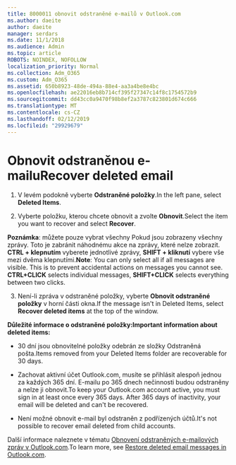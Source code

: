 ```yaml
---
title: 8000011 obnovit odstraněné e-mailů v Outlook.com
ms.author: daeite
author: daeite
manager: serdars
ms.date: 11/1/2018
ms.audience: Admin
ms.topic: article
ROBOTS: NOINDEX, NOFOLLOW
localization_priority: Normal
ms.collection: Adm_O365
ms.custom: Adm_O365
ms.assetid: 650b8923-48de-494a-88e4-aa3a4be8e4bc
ms.openlocfilehash: ae22016eb8b714cf395f27347c14f8c1754572b9
ms.sourcegitcommit: dd43cc0a9470f98b8ef2a3787c823801d674c666
ms.translationtype: MT
ms.contentlocale: cs-CZ
ms.lasthandoff: 02/12/2019
ms.locfileid: "29929679"
---
```

# <a name="recover-deleted-email"></a><span data-ttu-id="5e8df-102">Obnovit odstraněnou e-mailu</span><span class="sxs-lookup"><span data-stu-id="5e8df-102">Recover deleted email</span></span>

1. <span data-ttu-id="5e8df-103">V levém podokně vyberte **Odstraněné položky**.</span><span class="sxs-lookup"><span data-stu-id="5e8df-103">In the left pane, select **Deleted Items**.</span></span> 
    
2. <span data-ttu-id="5e8df-104">Vyberte položku, kterou chcete obnovit a zvolte **Obnovit**.</span><span class="sxs-lookup"><span data-stu-id="5e8df-104">Select the item you want to recover and select **Recover**.</span></span> 
  
 <span data-ttu-id="5e8df-p101">**Poznámka**: můžete pouze vybrat všechny Pokud jsou zobrazeny všechny zprávy. Toto je zabránit náhodnému akce na zprávy, které nelze zobrazit. **CTRL + klepnutím** vyberete jednotlivé zprávy, **SHIFT + kliknutí** vybere vše mezi dvěma klepnutími.</span><span class="sxs-lookup"><span data-stu-id="5e8df-p101">**Note**: You can only select all if all messages are visible. This is to prevent accidental actions on messages you cannot see. **CTRL+CLICK** selects individual messages, **SHIFT+CLICK** selects everything between two clicks.</span></span> 
    
3. <span data-ttu-id="5e8df-108">Není-li zpráva v odstraněné položky, vyberte **Obnovit odstraněné položky** v horní části okna.</span><span class="sxs-lookup"><span data-stu-id="5e8df-108">If the message isn't in Deleted Items, select **Recover deleted items** at the top of the window.</span></span> 
    
 <span data-ttu-id="5e8df-109">**Důležité informace o odstraněné položky:**</span><span class="sxs-lookup"><span data-stu-id="5e8df-109">**Important information about deleted items:**</span></span>
  
- <span data-ttu-id="5e8df-110">30 dní jsou obnovitelné položky odebrán ze složky Odstraněná pošta.</span><span class="sxs-lookup"><span data-stu-id="5e8df-110">Items removed from your Deleted Items folder are recoverable for 30 days.</span></span>
    
- <span data-ttu-id="5e8df-p102">Zachovat aktivní účet Outlook.com, musíte se přihlásit alespoň jednou za každých 365 dní. E-mailu po 365 dnech nečinnosti budou odstraněny a nelze ji obnovit.</span><span class="sxs-lookup"><span data-stu-id="5e8df-p102">To keep your Outlook.com account active, you must sign in at least once every 365 days. After 365 days of inactivity, your email will be deleted and can't be recovered.</span></span>
    
- <span data-ttu-id="5e8df-113">Není možné obnovit e-mail byl odstraněn z podřízených účtů.</span><span class="sxs-lookup"><span data-stu-id="5e8df-113">It's not possible to recover email deleted from child accounts.</span></span>
    
<span data-ttu-id="5e8df-114">Další informace naleznete v tématu [Obnovení odstraněných e-mailových zpráv v Outlook.com](https://go.microsoft.com/fwlink/p/?linkid=873117).</span><span class="sxs-lookup"><span data-stu-id="5e8df-114">To learn more, see [Restore deleted email messages in Outlook.com](https://go.microsoft.com/fwlink/p/?linkid=873117).</span></span>
  

